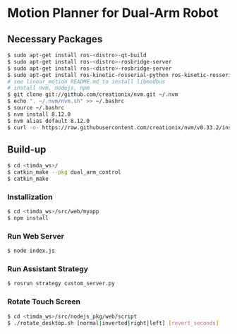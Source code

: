 # Motion Planner for Dual-Arm Robot
## Necessary Packages
```bash
$ sudo apt-get install ros-<distro>-qt-build
$ sudo apt-get install ros-<distro>-rosbridge-server
$ sudo apt-get install ros-<distro>-rosbridge-server
$ sudo apt-get install ros-kinetic-rosserial-python ros-kinetic-rosserial-arduino
# see linear_motion README.md to install libmodbus
# install nvm, nodejs, npm
$ git clone git://github.com/creationix/nvm.git ~/.nvm
$ echo ". ~/.nvm/nvm.sh" >> ~/.bashrc
$ source ~/.bashrc
$ nvm install 8.12.0
$ nvm alias default 8.12.0
$ curl -o- https://raw.githubusercontent.com/creationix/nvm/v0.33.2/install.sh | bash 
```

## Build-up
```bash
$ cd <timda_ws>/
$ catkin_make --pkg dual_arm_control
$ catkin_make
```
### Installization
```bash
$ cd <timda_ws>/src/web/myapp
$ npm install
```
### Run Web Server
```bash
$ node index.js
```
### Run Assistant Strategy
```bash
$ rosrun strategy custom_server.py
```
### Rotate Touch Screen
```bash
$ cd <timda_ws>/src/nodejs_pkg/web/script
$ ./rotate_desktop.sh [normal|inverted|right|left] [revert_seconds]
```
